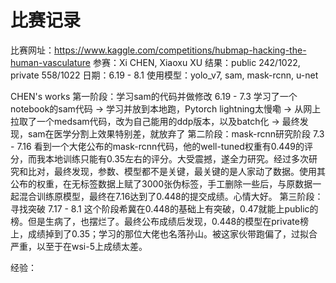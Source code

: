 # 比赛记录
比赛网址：https://www.kaggle.com/competitions/hubmap-hacking-the-human-vasculature
参赛：Xi CHEN, Xiaoxu XU
结果：public 242/1022, private 558/1022
日期：6.19 - 8.1
使用模型：yolo_v7, sam, mask-rcnn, u-net

CHEN's works
第一阶段：学习sam的代码并做修改 6.19 - 7.3
学习了一个notebook的sam代码 -> 学习并放到本地跑，Pytorch lightning太慢嘞 -> 从网上拉取了一个medsam代码，改为自己能用的ddp版本，以及batch化 -> 最终发现，sam在医学分割上效果特别差，就放弃了
第二阶段：mask-rcnn研究阶段 7.3 - 7.16
看到一个大佬公布的mask-rcnn代码，他的well-tuned权重有0.449的评分，而我本地训练只能有0.35左右的评分。大受震撼，遂全力研究。经过多次研究和比对，最终发现，参数、模型都不是关键，最关键的是人家动了数据。使用其公布的权重，在无标签数据上赋了3000张伪标签，手工删除一些后，与原数据一起混合训练原模型，最终在7.16达到了0.448的提交成绩。心情大好。
第三阶段：寻找突破 7.17 - 8.1
这个阶段希冀在0.448的基础上有突破，0.47就能上public的榜。但是生病了，也摆烂了。最终公布成绩后发现，0.448的模型在private榜上，成绩掉到了0.35；学习的那位大佬也名落孙山。被这家伙带跑偏了，过拟合严重，以至于在wsi-5上成绩太差。

经验：




